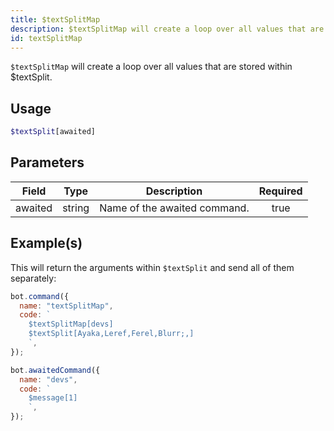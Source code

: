 ```yaml
---
title: $textSplitMap
description: $textSplitMap will create a loop over all values that are stored within $textSplit
id: textSplitMap
---
```


`$textSplitMap` will create a loop over all values that are stored within $textSplit.

## Usage

```php
$textSplit[awaited]
```

## Parameters

| Field   | Type   | Description                  | Required |
| ------- | ------ | ---------------------------- | :------: |
| awaited | string | Name of the awaited command. |   true   |

## Example(s)

This will return the arguments within `$textSplit` and send all of them separately:

```javascript
bot.command({
  name: "textSplitMap",
  code: `
    $textSplitMap[devs]
    $textSplit[Ayaka,Leref,Ferel,Blurr;,]
    `,
});

bot.awaitedCommand({
  name: "devs",
  code: `
    $message[1]
    `,
});
```

